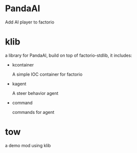 PandaAI
===

Add AI player to factorio

klib
===
a library for PandaAI, build on top of factorio-stdlib, it includes:

* kcontainer
    
    A simple IOC container for factorio
    
* kagent
    
    A steer behavior agent 
    
* command

    commands for agent
    
tow
===

a demo mod using klib


